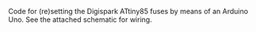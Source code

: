 Code for (re)setting the Digispark ATtiny85 fuses by means of an Arduino Uno.
See the attached schematic for wiring.
